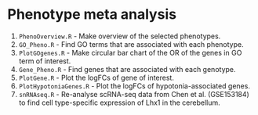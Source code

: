 # Phenotype meta analysis
1. `PhenoOverview.R` - Make overview of the selected phenotypes.
2. `GO_Pheno.R` - Find GO terms that are associated with each phenotype.
3. `PlotGOgenes.R` - Make circular bar chart of the OR of the genes in GO term of interest.
4. `Gene_Pheno.R` - Find genes that are associated with each genotype.
5. `PlotGene.R` - Plot the logFCs of gene of interest.
6. `PlotHypotoniaGenes.R` - Plot the logFCs of hypotonia-associated genes.
7. `snRNAseq.R` - Re-analyse scRNA-seq data from Chen et al. (GSE153184) to find cell type-specific expression of Lhx1 in the cerebellum.